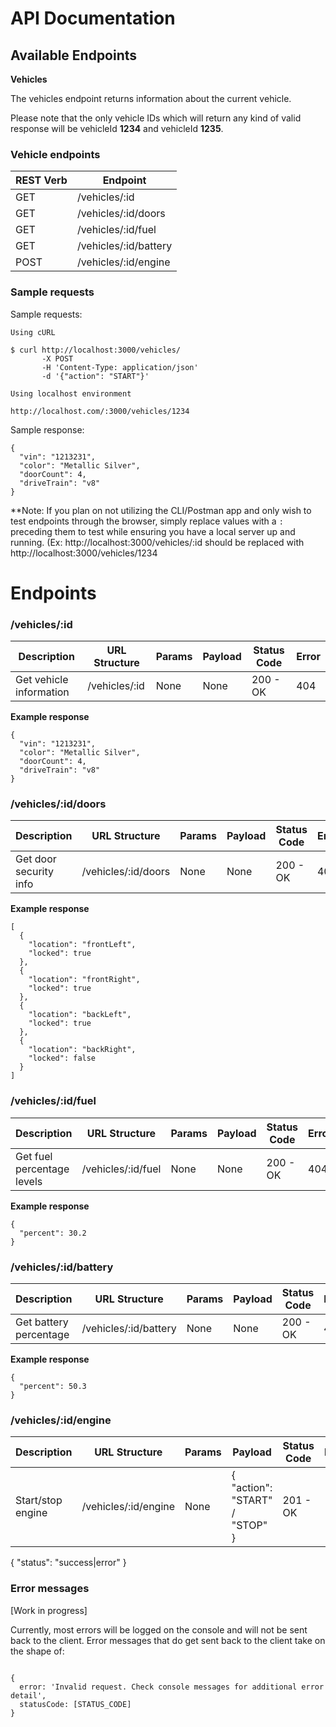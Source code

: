 # API Documentation

## Available Endpoints

**Vehicles**

The vehicles endpoint returns information about the current vehicle.

Please note that the only vehicle IDs which will return any kind of valid response will be vehicleId **1234** and vehicleId **1235**.

<h3> Vehicle endpoints</h3>

| REST Verb | Endpoint              |
| --------- | --------------------- |
| GET       | /vehicles/:id         |
| GET       | /vehicles/:id/doors   |
| GET       | /vehicles/:id/fuel    |
| GET       | /vehicles/:id/battery |
| POST      | /vehicles/:id/engine  |

### Sample requests

Sample requests:

```
Using cURL

$ curl http://localhost:3000/vehicles/
       -X POST
       -H 'Content-Type: application/json'
       -d '{"action": "START"}'

```

```
Using localhost environment

http://localhost.com/:3000/vehicles/1234

```

Sample response:

```
{
  "vin": "1213231",
  "color": "Metallic Silver",
  "doorCount": 4,
  "driveTrain": "v8"
}
```

\*\*Note: If you plan on not utilizing the CLI/Postman app and only wish to test endpoints through the browser, simply replace
values with a `:` preceding them to test while ensuring you have a local server up and running. (Ex: http://localhost:3000/vehicles/:id should be replaced with http://localhost:3000/vehicles/1234

# Endpoints

### /vehicles/:id

| Description             | URL Structure | Params | Payload | Status Code | Error |
| ----------------------- | ------------- | ------ | ------- | ----------- | ----- |
| Get vehicle information | /vehicles/:id | None   | None    | 200 - OK    | 404   |

**Example response**

```
{
  "vin": "1213231",
  "color": "Metallic Silver",
  "doorCount": 4,
  "driveTrain": "v8"
}
```

### /vehicles/:id/doors

| Description            | URL Structure       | Params | Payload | Status Code | Error |
| ---------------------- | ------------------- | ------ | ------- | ----------- | ----- |
| Get door security info | /vehicles/:id/doors | None   | None    | 200 - OK    | 404   |

**Example response**

```
[
  {
    "location": "frontLeft",
    "locked": true
  },
  {
    "location": "frontRight",
    "locked": true
  },
  {
    "location": "backLeft",
    "locked": true
  },
  {
    "location": "backRight",
    "locked": false
  }
]
```

### /vehicles/:id/fuel

| Description                | URL Structure      | Params | Payload | Status Code | Error |
| -------------------------- | ------------------ | ------ | ------- | ----------- | ----- |
| Get fuel percentage levels | /vehicles/:id/fuel | None   | None    | 200 - OK    | 404   |

**Example response**

```
{
  "percent": 30.2
}
```

### /vehicles/:id/battery

| Description            | URL Structure         | Params | Payload | Status Code | Error |
| ---------------------- | --------------------- | ------ | ------- | ----------- | ----- |
| Get battery percentage | /vehicles/:id/battery | None   | None    | 200 - OK    | 404   |

**Example response**

```
{
  "percent": 50.3
}
```

### /vehicles/:id/engine

| Description       | URL Structure        | Params | Payload                        | Status Code | Error |
| ----------------- | -------------------- | ------ | ------------------------------ | ----------- | ----- |
| Start/stop engine | /vehicles/:id/engine | None   | { "action": "START" / "STOP" } | 201 - OK    |       |

{
"status": "success|error"
}

### Error messages

[Work in progress]

Currently, most errors will be logged on the console and will not be sent back to the client. Error messages
that do get sent back to the client take on the shape of:

```

{
  error: 'Invalid request. Check console messages for additional error detail',
  statusCode: [STATUS_CODE]
}

```
